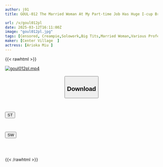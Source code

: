 ```yaml
---
author: j91
title: GOUL-012 The Married Woman At My Part-time Job Has Huge I-cup Breasts! I Was Drowning In Her Soothing Motherly Love And Bouncy Breasts, And I Was Crazy About Having An Affair And Cumming Inside Her. Miu Arioka

url: /v/goul012pl
date: 2025-03-12T16:11:00Z
image: "goul012pl.jpg"
tags: [Censored, Creampie,Solowork,Big Tits,Married Woman,Various Professions,Mature Woman	]
maker: [Center Village  ]
actress: [Arioka Miu ]
---
```



{{< rawhtml >}}

<div class="video" data-videoid="owRgLeXDOWF3aX">
    <a href="javascript:;">
        <img src="/v/goul012pl/goul012pl.jpg" width="WIDTH" height="HEIGHT" alt="goul012pl.mp4" loading="lazy">
    </a>
</div>

<script type="text/javascript" src="https://j91.asia/asset/on-demand-st.js"></script>

<br>
  <link rel="stylesheet" href="https://j91.asia/asset/bs5.css">
  
  <center>
  <button class="btn btn-primary" type="button" data-bs-toggle="collapse" data-bs-target=".multi-collapse" aria-expanded="false" aria-controls="multiCollapseExample1 multiCollapseExample2"><h2>Download</h2></button></center>
</p>
<div class="row">
  <div class="col">
    <div class="collapse multi-collapse" id="multiCollapseExample1">
      <div class="card card-body">
	      	      <br>
<div class="buttons">  
<p><a href="/v/goul012pl/st.html" target="_blank"><button class="btn-hover color-3"><i class="fa fa-download"></i> ST</button></a></p></div>
    </div>
  </div>
</div>
  <div class="col">
    <div class="collapse multi-collapse" id="multiCollapseExample2">
      <div class="card card-body">
	      <br>
<div class="buttons">
<p><a href="/v/goul012pl/sw.html" target="_blank"><button class="btn-hover color-2"><i class="fa fa-download"></i> SW</button></a></p></div>
<br><br>
      </div>
    </div>
  </div>
</div>

{{< /rawhtml >}}